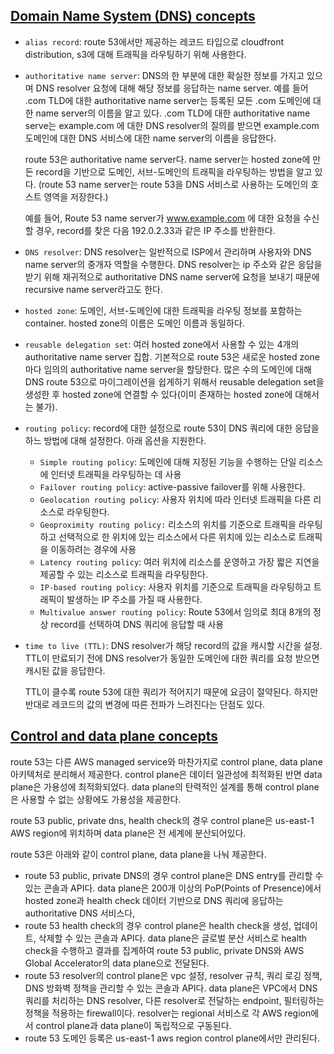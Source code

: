 ## [Domain Name System (DNS) concepts](https://docs.aws.amazon.com/Route53/latest/DeveloperGuide/route-53-concepts.html#route-53-concepts-domain-name-system-dns)
- `alias record`: route 53에서만 제공하는 레코드 타입으로 cloudfront distribution, s3에 대해 트래픽을 라우팅하기 위해 사용한다.
- `authoritative name server`: DNS의 한 부분에 대한 확실한 정보를 가지고 있으며 DNS resolver 요청에 대해 해당 정보를 응답하는 name server. 예를 들어 .com TLD에 대한 authoritative name server는 등록된 모든 .com 도메인에 대한 name server의 이름을 알고 있다. .com TLD에 대한 authoritative name serve는 example.com 에 대한 DNS resolver의 질의를 받으면 example.com 도메인에 대한 DNS 서비스에 대한 name server의 이름을 응답한다.

    route 53은 authoritative name server다. name server는 hosted zone에 만든 record을 기반으로 도메인, 서브-도메인의 트래픽을 라우팅하는 방법을 알고 있다. (route 53 name server는 route 53을 DNS 서비스로 사용하는 도메인의 호스트 영역을 저장한다.)

    예를 들어, Route 53 name server가 www.example.com 에 대한 요청을 수신할 경우, record를 찾은 다음 192.0.2.33과 같은 IP 주소를 반환한다.
- `DNS resolver`: DNS resolver는 일반적으로 ISP에서 관리하며 사용자와 DNS name server의 중개자 역할을 수행한다. DNS resolver는 ip 주소와 같은 응답을 받기 위해 재귀적으로 authoritative DNS name server에 요청을 보내기 때문에 recursive name server라고도 한다.
- `hosted zone`: 도메인, 서브-도메인에 대한 트래픽을 라우팅 정보를 포함하는 container. hosted zone의 이름은 도메인 이름과 동일하다.
- `reusable delegation set`: 여러 hosted zone에서 사용할 수 있는 4개의 authoritative name server 집합. 기본적으로 route 53은 새로운 hosted zone마다 임의의 authoritative name server을 할당한다. 많은 수의 도메인에 대해 DNS route 53으로 마이그레이션을 쉽게하기 위해서 reusable delegation set을 생성한 후 hosted zone에 연결할 수 있다(이미 존재하는 hosted zone에 대해서는 불가).
- `routing policy`: record에 대한 설정으로 route 53이 DNS 쿼리에 대한 응답을 하느 방법에 대해 설정한다. 아래 옵션을 지원한다.
    - `Simple routing policy`: 도메인에 대해 지정된 기능을 수행하는 단일 리소스에 인터넷 트래픽을 라우팅하는 데 사용
    - `Failover routing policy`: active-passive failover를 위해 사용한다.
    - `Geolocation routing policy`: 사용자 위치에 따라 인터넷 트래픽을 다른 리소스로 라우팅한다.
    - `Geoproximity routing policy:` 리소스의 위치를 기준으로 트래픽을 라우팅하고 선택적으로 한 위치에 있는 리소스에서 다른 위치에 있는 리소스로 트래픽을 이동하려는 경우에 사용
    - `Latency routing policy`: 여러 위치에 리소스를 운영하고 가장 짧은 지연을 제공할 수 있는 리소스로 트래픽을 라우팅한다.
    - `IP-based routing policy`: 사용자 위치를 기준으로 트래픽을 라우팅하고 트래픽이 발생하는 IP 주소를 가질 때 사용한다.
    - `Multivalue answer routing policy`: Route 53에서 임의로 최대 8개의 정상 record를 선택하여 DNS 쿼리에 응답할 때 사용
- `time to live (TTL)`: DNS resolver가 해당 record의 값을 캐시할 시간을 설정. TTL이 만료되기 전에 DNS resolver가 동일한 도메인에 대한 쿼리를 요청 받으면 캐시된 값을 응답한다.

    TTL이 클수록 route 53에 대한 쿼리가 적어지기 때문에 요금이 절약된다. 하지만 반대로 레코드의 값의 변경에 따른 전파가 느려진다는 단점도 있다.

## [Control and data plane concepts](https://docs.aws.amazon.com/Route53/latest/DeveloperGuide/route-53-concepts.html#route-53-concepts-control-and-data-plane)
route 53는 다른 AWS managed service와 마찬가지로 control plane, data plane 아키텍처로 분리해서 제공한다. control plane은 데이터 일관성에 최적화된 반면 data plane은 가용성에 최적화되었다. data plane의 탄력적인 설계를 통해 control plane은 사용할 수 없는 상황에도 가용성을 제공한다.

route 53 public, private dns, health check의 경우 control plane은 us-east-1 AWS region에 위치하며 data plane은 전 세계에 분산되어있다.

route 53은 아래와 같이 control plane, data plane을 나눠 제공한다.
- route 53 public, private DNS의 경우 control plane은 DNS entry를 관리할 수 있는 콘솔과 API다. data plane은 200개 이상의 PoP(Points of Presence)에서 hosted zone과 health check 데이터 기반으로 DNS 쿼리에 응답하는 authoritative DNS 서비스다,
- route 53 health check의 경우 control plane은 health check을 생성, 업데이트, 삭제할 수 있는 콘솔과 API다. data plane은 글로벌 분산 서비스로 health check을 수행하고 결과를 집계하여 route 53 public, private DNS와 AWS Global Accelerator의 data plane으로 전달된다.
- route 53 resolver의 control plane은 vpc 설정, resolver 규칙, 쿼리 로깅 정책, DNS 방화벽 정책을 관리할 수 있는 콘솔과 API다. data plane은 VPC에서 DNS 쿼리를 처리하는 DNS resolver, 다른 resolver로 전달하는 endpoint, 필터링하는 정책을 적용하는 firewall이다. resolver는 regional 서비스로 각 AWS region에서 control plane과 data plane이 독립적으로 구동된다.
- route 53 도메인 등록은 us-east-1 aws region control plane에서만 관리된다.